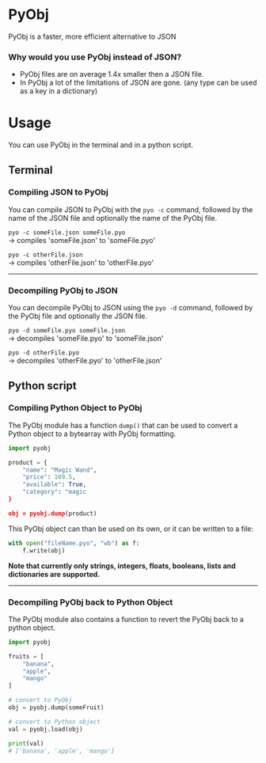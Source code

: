 # PyObj
 PyObj is a faster, more efficient alternative to JSON

### Why would you use PyObj instead of JSON?
 - PyObj files are on average 1.4x smaller then a JSON file.
 - In PyObj a lot of the limitations of JSON are gone. (any type can be used as a key in a dictionary)

# Usage
You can use PyObj in the terminal and in a python script.

## Terminal
### Compiling JSON to PyObj
You can compile JSON to PyObj with the `pyo -c` command, followed by the name of the JSON file and optionally the name of the PyObj file.

`pyo -c someFile.json someFile.pyo`  
  -> compiles 'someFile.json' to 'someFile.pyo'  

`pyo -c otherFile.json`  
  -> compiles 'otherFile.json' to 'otherFile.pyo'
***
### Decompiling PyObj to JSON
You can decompile PyObj to JSON using the `pyo -d` command, followed by the PyObj file and optionally the JSON file.  

`pyo -d someFile.pyo someFile.json`  
  -> decompiles 'someFile.pyo' to 'someFile.json'

`pyo -d otherFile.pyo`  
  -> decompiles 'otherFile.pyo' to 'otherFile.json'

## Python script
### Compiling Python Object to PyObj
The PyObj module has a function `dump()` that can be used to convert a Python object to a bytearray with PyObj formatting.

```python
import pyobj

product = {
    "name": "Magic Wand",
    "price": 109.5,
    "available": True,
    "category": "magic
}

obj = pyobj.dump(product)
```

This PyObj object can than be used on its own, or it can be written to a file:
```python
with open("fileName.pyo", "wb") as f:
    f.write(obj)
```

**Note that currently only strings, integers, floats, booleans, lists and dictionaries are supported.**
***

### Decompiling PyObj back to Python Object
The PyObj module also contains a function to revert the PyObj back to a python object.

```python
import pyobj

fruits = [
    "banana",
    "apple",
    "mango"
]

# convert to PyObj
obj = pyobj.dump(someFruit)

# convert to Python object
val = pyobj.load(obj)

print(val) 
# ['banana', 'apple', 'mango']
```